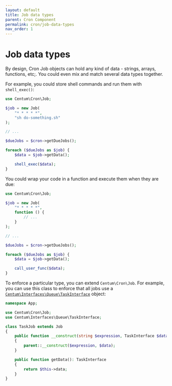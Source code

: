 ```yaml
---
layout: default
title: Job data types
parent: Cron Component
permalink: cron/job-data-types
nav_order: 1
---
```




# Job data types

By design, Cron Job objects can hold any kind of data - strings, arrays, functions, etc;.
You could even mix and match several data types together.

For example, you could store shell commands and run them with `shell_exec()`:

```php
use Centum\Cron\Job;

$job = new Job(
    "* * * * *",
    "sh do-something.sh"
);

// ...

$dueJobs = $cron->getDueJobs();

foreach ($dueJobs as $job) {
    $data = $job->getData();

    shell_exec($data);
}
```

You could wrap your code in a function and execute them when they are due:

```php
use Centum\Cron\Job;

$job = new Job(
    "* * * * *",
    function () {
        // ...
    }
);

// ...

$dueJobs = $cron->getDueJobs();

foreach ($dueJobs as $job) {
    $data = $job->getData();

    call_user_func($data);
}
```

To enforce a particular type, you can extend `Centum\Cron\Job`.
For example, you can use this class to enforce that all jobs use a [`Centum\Interfaces\Queue\TaskInterface`](../queue/index.md) object:

```php
namespace App;

use Centum\Cron\Job;
use Centum\Interfaces\Queue\TaskInterface;

class TaskJob extends Job
{
    public function __construct(string $expression, TaskInterface $data)
    {
        parent::__construct($expression, $data);
    }

    public function getData(): TaskInterface
    {
        return $this->data;
    }
}
```
